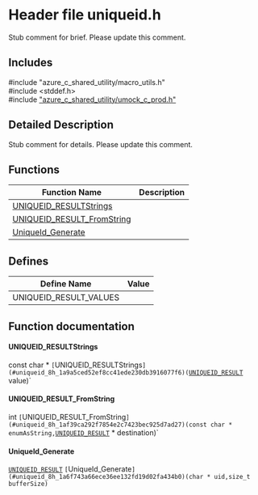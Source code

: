 # Header file uniqueid.h 

Stub comment for brief. Please update this comment.

## Includes

\#include "azure_c_shared_utility/macro_utils.h"  
\#include <stddef.h>  
\#include ["azure_c_shared_utility/umock_c_prod.h"](iot-c-ref-umock-c-prod-h.md)  

## Detailed Description

Stub comment for details. Please update this comment.

## Functions

Function Name                  | Description                                
--------------------------------|---------------------------------------------
[UNIQUEID_RESULTStrings](./iot-c-ref-uniqueid-h/uniqueid-resultstrings.md)            | 
[UNIQUEID_RESULT_FromString](./iot-c-ref-uniqueid-h/uniqueid-result-fromstring.md)            | 
[UniqueId_Generate](./iot-c-ref-uniqueid-h/uniqueid-generate.md)            | 

## Defines

Define Name                    | Value                                
--------------------------------|---------------------------------------------
UNIQUEID_RESULT_VALUES            | 

## Function documentation

#### UNIQUEID_RESULTStrings 
const char * `[`UNIQUEID_RESULTStrings`](#uniqueid_8h_1a9a5ced52ef8cc41ede230db3916077f6)(`[`UNIQUEID_RESULT`](#uniqueid_8h_1a2be0f7d1e2fac8e74ad4c4ef15a898ce) value)`

#### UNIQUEID_RESULT_FromString 
int `[`UNIQUEID_RESULT_FromString`](#uniqueid_8h_1af39ca292f7854e2c7423bec925d7ad27)(const char * enumAsString,`[`UNIQUEID_RESULT`](#uniqueid_8h_1a2be0f7d1e2fac8e74ad4c4ef15a898ce) * destination)`

#### UniqueId_Generate 
[`UNIQUEID_RESULT`](#uniqueid_8h_1a2be0f7d1e2fac8e74ad4c4ef15a898ce) `[`UniqueId_Generate`](#uniqueid_8h_1a6f743a66ece36ee132fd19d02fa434b0)(char * uid,size_t bufferSize)`


